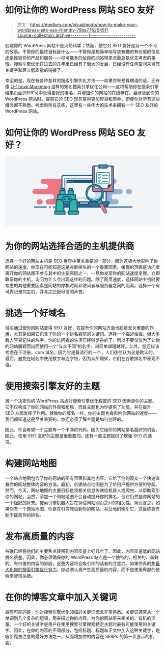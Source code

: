 # 如何让你的 WordPress 网站 SEO 友好

> 原文：<https://medium.com/visualmodo/how-to-make-your-wordpress-site-seo-friendly-79ba7762545f?source=collection_archive---------1----------------------->

创建你的 WordPress 网站不是火箭科学；然而，使它对 SEO 友好是另一个不同的故事。不管你的最终目标是什么——不管你是想简单地写些有趣的有价值的信息还是推销你的产品和服务——尽可能多的给你的网站带来流量总是优先考虑的事情。搜索引擎优化在过去的几年里已经有了很大的发展，已经没有任何空间来填充关键字和建立低质量的链接了。

幸运的是，现在有各种各样的搜索引擎优化方法——如果你有预算聘请的话，还有像 [U-Thrive Marketing](https://www.uthrivemarketing.net/) 这样的知名搜索引擎优化公司——这将帮助你在搜索引擎结果页面(SERPs)中获得更好的排名，并增加你的网站的在线存在。当涉及到你的 WordPress 网站时，提高它的 SEO 现在变得更加容易和简单，即使你对所有这些概念都不熟悉。考虑到所有这些，这里有一些伟大的技术来拥有一个 SEO 友好的 WordPress 网站。

# 如何让你的 WordPress 网站 SEO 友好？

![](img/eff77bb6d69a16d18ad073f9311fe5f8.png)

# 为你的网站选择合适的主机提供商

选择一个好的网站主机是 SEO 世界中至关重要的一部分，因为这极大地影响了你网站的速度，你现在可能知道这是谷歌排名的一个重要因素。缓慢的页面是访问者离开你的网站而不参与其中的主要原因之一。一旦你发现你的网站速度变慢，立即联系你的主机，询问为什么会出现这样的问题。除了网页速度，选择网站主机时要考虑的其他重要因素是网站的停机时间和访问者与服务器之间的距离。选择一个有可靠记录的主机，并与之匹配可信的声誉。

# 挑选一个好域名

域名通过使你的网站变得 SEO 友好，在提升你的网站方面也起着至关重要的作用，尤其是如果它包含了你的一个排名靠前的关键词。选择一个描述性强，但大多数人容易记住的名字。你的访问者的生活已经够复杂的了，所以不要仅仅为了让你的网站脱颖而出而使用一个“与众不同”的名字。越简单越短越好。此外，您还应该考虑在下注册。com 域名，因为它是最流行的一个，人们往往认为这是默认的。最后，避免在域名中使用数字和连字符，因为众所周知，它们在谷歌排名中表现不佳。

# 使用搜索引擎友好的主题

另一个决定你的 WordPress 站点对搜索引擎优化程度的 SEO 因素是你的主题。它不仅构成了你的网站的外观和布局，而且主题也为你提供了功能，并在提升 SEO 方面发挥了作用。就像你的域名一样，你的主题也会影响你网站的速度——我们都知道这是至关重要的。你还必须了解主题是如何创建的。

因此，你会希望一个主题有一个干净的代码，因为它给你的网站排名最好的机会。因此，使用 SEO 友好的主题是很重要的。还有一些主题提供了增强 SEO 的选项。

# 构建网站地图

一个站点地图包含了你的网站的所有页面和其他内容。它给了你的观众一个快速查看你的网站整体内容的方法。最初，创建站点地图是为了给用户提供方便的导航。然而，今天，网站地图的主要目标是将相关信息传递给机器人或爬虫，以帮助索引你的网站。当然，添加一个网站地图不会自动提升你的排名，但它仍然是你网站的一个[极好的](https://visualmodo.com/blog/)补充。搜索引擎机器人旨在评估网站网页之间的相关性。简而言之，如果你有一个网站地图，你是在引导爬虫到你的网站，并让他们索引它，这最终将有助于提高你的排名。

# 发布高质量的内容

谷歌已经将他们的主要焦点转移到内容质量上好几年了。因此，内容质量低的网站排名很差。因此，你必须确保你的 WordPress 站点是一个独特的、相关的、新鲜的、有价值的内容的家园，这些内容将会吸引你的读者的注意力。如果你真的想[最大化你的搜索引擎优化努力](https://www.forbes.com/sites/jaysondemers/2014/07/01/how-to-create-a-website-with-maximum-seo-potential/#3d71ae0f5dba)，你必须认真产生高质量的内容，而不是使用卑鄙的伎俩来智取系统。

# 在你的博客文章中加入关键词

最有可能的是，你对搜索引擎优化领域的关键词概念非常熟悉。关键词通常从一个单词到几个复杂的短语，用来描述你的内容，为你的网站带来相关的、有机的流量。一个好的关键字是用户在使用搜索引擎搜索特定主题时最有可能使用的关键字。因此，在你的内容的不同部分，包括标题、标题和正文中加入这种关键字，是吸引爬虫注意的最好方法之一，从而增加你的内容在 SERPs 的第一页显示的机会。